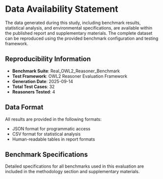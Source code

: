 # Data Availability Statement

The data generated during this study, including benchmark results, statistical analysis, and environmental specifications, are available within the published report and supplementary materials. The complete dataset can be reproduced using the provided benchmark configuration and testing framework.

## Reproducibility Information

- **Benchmark Suite**: Real_OWL2_Reasoner_Benchmark
- **Test Framework**: OWL2 Reasoner Evaluation Framework
- **Generation Date**: 2025-09-14
- **Total Test Cases**: 32
- **Reasoners Tested**: 4

## Data Format

All results are provided in the following formats:
- JSON format for programmatic access
- CSV format for statistical analysis
- Human-readable tables in report formats

## Benchmark Specifications

Detailed specifications for all benchmarks used in this evaluation are included in the methodology section and supplementary materials.
